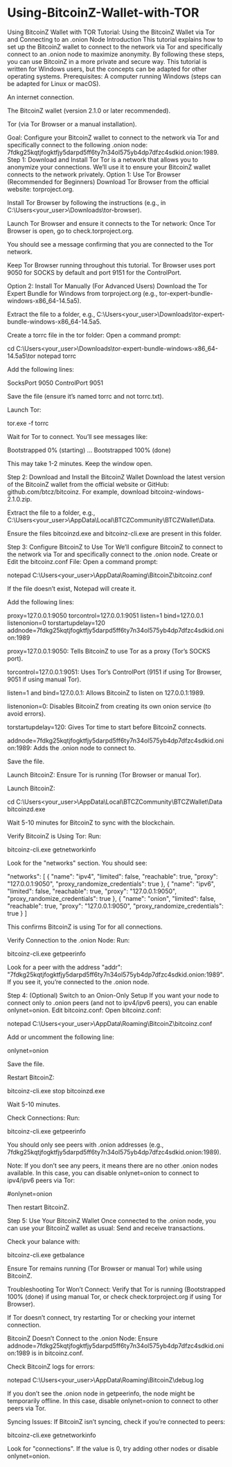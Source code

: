 # Using-BitcoinZ-Wallet-with-TOR
Using BitcoinZ Wallet with TOR
Tutorial: Using the BitcoinZ Wallet via Tor and Connecting to an .onion Node
Introduction
This tutorial explains how to set up the BitcoinZ wallet to connect to the network via Tor and specifically connect to an .onion node to maximize anonymity. By following these steps, you can use BitcoinZ in a more private and secure way. This tutorial is written for Windows users, but the concepts can be adapted for other operating systems.
Prerequisites:
A computer running Windows (steps can be adapted for Linux or macOS).

An internet connection.

The BitcoinZ wallet (version 2.1.0 or later recommended).

Tor (via Tor Browser or a manual installation).

Goal: Configure your BitcoinZ wallet to connect to the network via Tor and specifically connect to the following .onion node: 7fdkg25kqtjfogktfjy5darpd5ff6ty7n34ol575yb4dp7dfzc4sdkid.onion:1989.
Step 1: Download and Install Tor
Tor is a network that allows you to anonymize your connections. We’ll use it to ensure your BitcoinZ wallet connects to the network privately.
Option 1: Use Tor Browser (Recommended for Beginners)
Download Tor Browser from the official website: torproject.org.

Install Tor Browser by following the instructions (e.g., in C:\Users\<your_user>\Downloads\tor-browser).

Launch Tor Browser and ensure it connects to the Tor network:
Once Tor Browser is open, go to check.torproject.org.

You should see a message confirming that you are connected to the Tor network.

Keep Tor Browser running throughout this tutorial. Tor Browser uses port 9050 for SOCKS by default and port 9151 for the ControlPort.

Option 2: Install Tor Manually (For Advanced Users)
Download the Tor Expert Bundle for Windows from torproject.org (e.g., tor-expert-bundle-windows-x86_64-14.5a5).

Extract the file to a folder, e.g., C:\Users\<your_user>\Downloads\tor-expert-bundle-windows-x86_64-14.5a5.

Create a torrc file in the tor folder:
Open a command prompt:

cd C:\Users\<your_user>\Downloads\tor-expert-bundle-windows-x86_64-14.5a5\tor
notepad torrc

Add the following lines:

SocksPort 9050
ControlPort 9051

Save the file (ensure it’s named torrc and not torrc.txt).

Launch Tor:

tor.exe -f torrc

Wait for Tor to connect. You’ll see messages like:

Bootstrapped 0% (starting)
...
Bootstrapped 100% (done)

This may take 1-2 minutes. Keep the window open.

Step 2: Download and Install the BitcoinZ Wallet
Download the latest version of the BitcoinZ wallet from the official website or GitHub: github.com/btcz/bitcoinz.
For example, download bitcoinz-windows-2.1.0.zip.

Extract the file to a folder, e.g., C:\Users\<your_user>\AppData\Local\BTCZCommunity\BTCZWallet\Data.

Ensure the files bitcoinzd.exe and bitcoinz-cli.exe are present in this folder.

Step 3: Configure BitcoinZ to Use Tor
We’ll configure BitcoinZ to connect to the network via Tor and specifically connect to the .onion node.
Create or Edit the bitcoinz.conf File:
Open a command prompt:

notepad C:\Users\<your_user>\AppData\Roaming\BitcoinZ\bitcoinz.conf

If the file doesn’t exist, Notepad will create it.

Add the following lines:

proxy=127.0.0.1:9050
torcontrol=127.0.0.1:9051
listen=1
bind=127.0.0.1
listenonion=0
torstartupdelay=120
addnode=7fdkg25kqtjfogktfjy5darpd5ff6ty7n34ol575yb4dp7dfzc4sdkid.onion:1989

proxy=127.0.0.1:9050: Tells BitcoinZ to use Tor as a proxy (Tor’s SOCKS port).

torcontrol=127.0.0.1:9051: Uses Tor’s ControlPort (9151 if using Tor Browser, 9051 if using manual Tor).

listen=1 and bind=127.0.0.1: Allows BitcoinZ to listen on 127.0.0.1:1989.

listenonion=0: Disables BitcoinZ from creating its own onion service (to avoid errors).

torstartupdelay=120: Gives Tor time to start before BitcoinZ connects.

addnode=7fdkg25kqtjfogktfjy5darpd5ff6ty7n34ol575yb4dp7dfzc4sdkid.onion:1989: Adds the .onion node to connect to.

Save the file.

Launch BitcoinZ:
Ensure Tor is running (Tor Browser or manual Tor).

Launch BitcoinZ:

cd C:\Users\<your_user>\AppData\Local\BTCZCommunity\BTCZWallet\Data
bitcoinzd.exe

Wait 5-10 minutes for BitcoinZ to sync with the blockchain.

Verify BitcoinZ is Using Tor:
Run:

bitcoinz-cli.exe getnetworkinfo

Look for the "networks" section. You should see:

"networks": [
  {
    "name": "ipv4",
    "limited": false,
    "reachable": true,
    "proxy": "127.0.0.1:9050",
    "proxy_randomize_credentials": true
  },
  {
    "name": "ipv6",
    "limited": false,
    "reachable": true,
    "proxy": "127.0.0.1:9050",
    "proxy_randomize_credentials": true
  },
  {
    "name": "onion",
    "limited": false,
    "reachable": true,
    "proxy": "127.0.0.1:9050",
    "proxy_randomize_credentials": true
  }
]

This confirms BitcoinZ is using Tor for all connections.

Verify Connection to the .onion Node:
Run:

bitcoinz-cli.exe getpeerinfo

Look for a peer with the address "addr": "7fdkg25kqtjfogktfjy5darpd5ff6ty7n34ol575yb4dp7dfzc4sdkid.onion:1989". If you see it, you’re connected to the .onion node.

Step 4: (Optional) Switch to an Onion-Only Setup
If you want your node to connect only to .onion peers (and not to ipv4/ipv6 peers), you can enable onlynet=onion.
Edit bitcoinz.conf:
Open bitcoinz.conf:

notepad C:\Users\<your_user>\AppData\Roaming\BitcoinZ\bitcoinz.conf

Add or uncomment the following line:

onlynet=onion

Save the file.

Restart BitcoinZ:

bitcoinz-cli.exe stop
bitcoinzd.exe

Wait 5-10 minutes.

Check Connections:
Run:

bitcoinz-cli.exe getpeerinfo

You should only see peers with .onion addresses (e.g., 7fdkg25kqtjfogktfjy5darpd5ff6ty7n34ol575yb4dp7dfzc4sdkid.onion:1989).

Note: If you don’t see any peers, it means there are no other .onion nodes available. In this case, you can disable onlynet=onion to connect to ipv4/ipv6 peers via Tor:

#onlynet=onion

Then restart BitcoinZ.

Step 5: Use Your BitcoinZ Wallet
Once connected to the .onion node, you can use your BitcoinZ wallet as usual:
Send and receive transactions.

Check your balance with:

bitcoinz-cli.exe getbalance

Ensure Tor remains running (Tor Browser or manual Tor) while using BitcoinZ.

Troubleshooting
Tor Won’t Connect:
Verify that Tor is running (Bootstrapped 100% (done) if using manual Tor, or check check.torproject.org if using Tor Browser).

If Tor doesn’t connect, try restarting Tor or checking your internet connection.

BitcoinZ Doesn’t Connect to the .onion Node:
Ensure addnode=7fdkg25kqtjfogktfjy5darpd5ff6ty7n34ol575yb4dp7dfzc4sdkid.onion:1989 is in bitcoinz.conf.

Check BitcoinZ logs for errors:

notepad C:\Users\<your_user>\AppData\Roaming\BitcoinZ\debug.log

If you don’t see the .onion node in getpeerinfo, the node might be temporarily offline. In this case, disable onlynet=onion to connect to other peers via Tor.

Syncing Issues:
If BitcoinZ isn’t syncing, check if you’re connected to peers:

bitcoinz-cli.exe getnetworkinfo

Look for "connections". If the value is 0, try adding other nodes or disable onlynet=onion.

